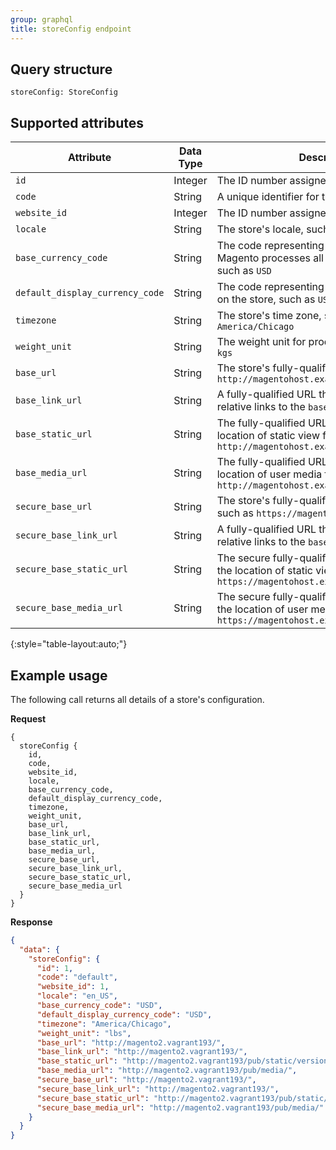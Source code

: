 ```yaml
---
group: graphql
title: storeConfig endpoint
---
```


## Query structure

`storeConfig: StoreConfig`

## Supported attributes

Attribute |  Data Type | Description
--- | --- | ---
`id` | Integer | The ID number assigned to the store
`code` | String | A unique identifier for the store
`website_id` | Integer | The ID number assigned to the parent website  
`locale` | String | The store's locale, such as `en_US`
`base_currency_code` | String | The code representing the currency in which Magento processes all payment transactions, such as `USD`
`default_display_currency_code` | String | The code representing the currency displayed on the store, such as `USD`
`timezone` | String | The store's time zone, such as `America/Chicago`
`weight_unit` | String | The weight unit for products, such as `lbs` or `kgs`
`base_url` | String | The store's fully-qualified base URL, such as `http://magentohost.example.com/`
`base_link_url` | String | A fully-qualified URL that is used to create relative links to the `base_url`
`base_static_url` | String | The fully-qualified URL that specifies the location of static view files, such as `http://magentohost.example.com/pub/static/`
`base_media_url` | String | The fully-qualified URL that specifies the location of user media files, such as `http://magentohost.example.com/pub/media/`
`secure_base_url` | String | The store's fully-qualified secure base URL, such as `https://magentohost.example.com/`
`secure_base_link_url` | String | A fully-qualified URL that is used to create relative links to the `base_url`
`secure_base_static_url` | String | The secure fully-qualified URL that specifies the location of static view files, such as `https://magentohost.example.com/pub/static/`
`secure_base_media_url` | String | The secure fully-qualified URL that specifies the location of user media files, such as `https://magentohost.example.com/pub/media/`
{:style="table-layout:auto;"}

## Example usage

The following call returns all details of a store's configuration.

**Request**

``` text
{
  storeConfig {
    id,
    code,
    website_id,
    locale,
    base_currency_code,
    default_display_currency_code,
    timezone,
    weight_unit,
    base_url,
    base_link_url,
    base_static_url,
    base_media_url,
    secure_base_url,
    secure_base_link_url,
    secure_base_static_url,
    secure_base_media_url
  }
}
```

**Response**

``` json
{
  "data": {
    "storeConfig": {
      "id": 1,
      "code": "default",
      "website_id": 1,
      "locale": "en_US",
      "base_currency_code": "USD",
      "default_display_currency_code": "USD",
      "timezone": "America/Chicago",
      "weight_unit": "lbs",
      "base_url": "http://magento2.vagrant193/",
      "base_link_url": "http://magento2.vagrant193/",
      "base_static_url": "http://magento2.vagrant193/pub/static/version1536249714/",
      "base_media_url": "http://magento2.vagrant193/pub/media/",
      "secure_base_url": "http://magento2.vagrant193/",
      "secure_base_link_url": "http://magento2.vagrant193/",
      "secure_base_static_url": "http://magento2.vagrant193/pub/static/version1536249714/",
      "secure_base_media_url": "http://magento2.vagrant193/pub/media/"
    }
  }
}
```
